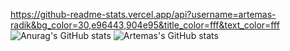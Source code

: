 <!--
**artemas-radik/artemas-radik** is a ✨ _special_ ✨ repository because its `README.md` (this file) appears on your GitHub profile.

Here are some ideas to get you started:

- 🔭 I’m currently working on ...
- 🌱 I’m currently learning ...
- 👯 I’m looking to collaborate on ...
- 🤔 I’m looking for help with ...
- 💬 Ask me about ...
- 📫 How to reach me: ...
- 😄 Pronouns: ...
- ⚡ Fun fact: ...
-->

https://github-readme-stats.vercel.app/api?username=artemas-radik&bg_color=30,e96443,904e95&title_color=fff&text_color=fff
![Anurag's GitHub stats](https://github-readme-stats.vercel.app/api?username=artemas-radik&bg_color=30,e96443,904e95&title_color=fff&text_color=fff&count_private=true&show_icons=true&icon_color=fff)
![Artemas's GitHub stats](https://github-readme-stats.vercel.app/api?username=artemas-radik&count_private=true)
